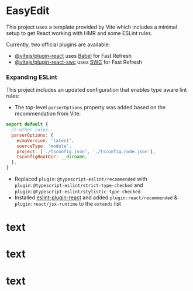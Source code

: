 # EasyEdit

This project uses a template provided by Vite which includes a minimal setup to get React working with HMR and some ESLint rules.

Currently, two official plugins are available:

- [@vitejs/plugin-react](https://github.com/vitejs/vite-plugin-react/blob/main/packages/plugin-react/README.md) uses [Babel](https://babeljs.io/) for Fast Refresh
- [@vitejs/plugin-react-swc](https://github.com/vitejs/vite-plugin-react-swc) uses [SWC](https://swc.rs/) for Fast Refresh

### Expanding ESLint

This project includes an updated configuration that enables type aware lint rules:

- The top-level `parserOptions` property was added based on the recommendation from Vite:

```js
export default {
  // other rules...
  parserOptions: {
    ecmaVersion: 'latest',
    sourceType: 'module',
    project: ['./tsconfig.json', './tsconfig.node.json'],
    tsconfigRootDir: __dirname,
  },
}
```

- Replaced `plugin:@typescript-eslint/recommended` with `plugin:@typescript-eslint/strict-type-checked` and `plugin:@typescript-eslint/stylistic-type-checked`
- Installed [eslint-plugin-react](https://github.com/jsx-eslint/eslint-plugin-react) and added `plugin:react/recommended` & `plugin:react/jsx-runtime` to the `extends` list
# text
# text
# text
